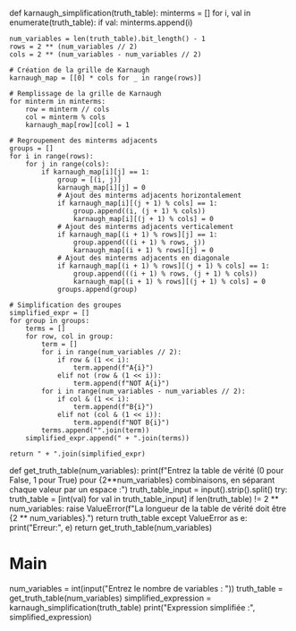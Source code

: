 def karnaugh_simplification(truth_table):
    minterms = []
    for i, val in enumerate(truth_table):
        if val:
            minterms.append(i)
    
    num_variables = len(truth_table).bit_length() - 1
    rows = 2 ** (num_variables // 2)
    cols = 2 ** (num_variables - num_variables // 2)

    # Création de la grille de Karnaugh
    karnaugh_map = [[0] * cols for _ in range(rows)]

    # Remplissage de la grille de Karnaugh
    for minterm in minterms:
        row = minterm // cols
        col = minterm % cols
        karnaugh_map[row][col] = 1

    # Regroupement des minterms adjacents
    groups = []
    for i in range(rows):
        for j in range(cols):
            if karnaugh_map[i][j] == 1:
                group = [(i, j)]
                karnaugh_map[i][j] = 0
                # Ajout des minterms adjacents horizontalement
                if karnaugh_map[i][(j + 1) % cols] == 1:
                    group.append((i, (j + 1) % cols))
                    karnaugh_map[i][(j + 1) % cols] = 0
                # Ajout des minterms adjacents verticalement
                if karnaugh_map[(i + 1) % rows][j] == 1:
                    group.append(((i + 1) % rows, j))
                    karnaugh_map[(i + 1) % rows][j] = 0
                # Ajout des minterms adjacents en diagonale
                if karnaugh_map[(i + 1) % rows][(j + 1) % cols] == 1:
                    group.append(((i + 1) % rows, (j + 1) % cols))
                    karnaugh_map[(i + 1) % rows][(j + 1) % cols] = 0
                groups.append(group)

    # Simplification des groupes
    simplified_expr = []
    for group in groups:
        terms = []
        for row, col in group:
            term = []
            for i in range(num_variables // 2):
                if row & (1 << i):
                    term.append(f"A{i}")
                elif not (row & (1 << i)):
                    term.append(f"NOT A{i}")
            for i in range(num_variables - num_variables // 2):
                if col & (1 << i):
                    term.append(f"B{i}")
                elif not (col & (1 << i)):
                    term.append(f"NOT B{i}")
            terms.append("".join(term))
        simplified_expr.append(" + ".join(terms))

    return " + ".join(simplified_expr)


def get_truth_table(num_variables):
    print(f"Entrez la table de vérité (0 pour False, 1 pour True) pour {2**num_variables} combinaisons, en séparant chaque valeur par un espace :")
    truth_table_input = input().strip().split()
    try:
        truth_table = [int(val) for val in truth_table_input]
        if len(truth_table) != 2 ** num_variables:
            raise ValueError(f"La longueur de la table de vérité doit être {2 ** num_variables}.")
        return truth_table
    except ValueError as e:
        print("Erreur:", e)
        return get_truth_table(num_variables)


# Main
num_variables = int(input("Entrez le nombre de variables : "))
truth_table = get_truth_table(num_variables)
simplified_expression = karnaugh_simplification(truth_table)
print("Expression simplifiée :", simplified_expression)
